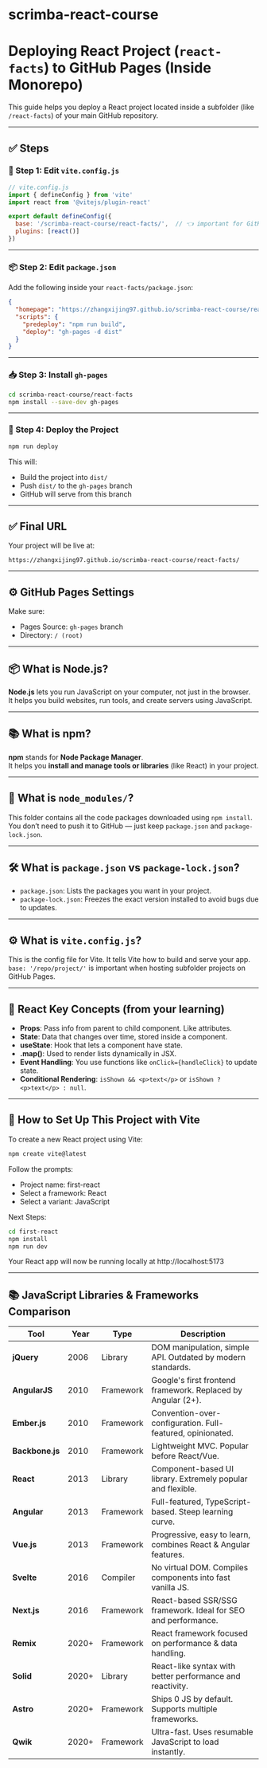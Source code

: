 # scrimba-react-course

# Deploying React Project (`react-facts`) to GitHub Pages (Inside Monorepo)

This guide helps you deploy a React project located inside a subfolder (like `/react-facts`) of your main GitHub repository.

---

## ✅ Steps

### 🔧 Step 1: Edit `vite.config.js`

```js
// vite.config.js
import { defineConfig } from 'vite'
import react from '@vitejs/plugin-react'

export default defineConfig({
  base: '/scrimba-react-course/react-facts/',  // 👈 important for GitHub Pages
  plugins: [react()]
})
```

---

### 📦 Step 2: Edit `package.json`

Add the following inside your `react-facts/package.json`:

```json
{
  "homepage": "https://zhangxijing97.github.io/scrimba-react-course/react-facts",
  "scripts": {
    "predeploy": "npm run build",
    "deploy": "gh-pages -d dist"
  }
}
```

---

### 📥 Step 3: Install `gh-pages`

```bash
cd scrimba-react-course/react-facts
npm install --save-dev gh-pages
```

---

### 🚀 Step 4: Deploy the Project

```bash
npm run deploy
```

This will:
- Build the project into `dist/`
- Push `dist/` to the `gh-pages` branch
- GitHub will serve from this branch

---

## ✅ Final URL

Your project will be live at:

```
https://zhangxijing97.github.io/scrimba-react-course/react-facts/
```

---

## ⚙️ GitHub Pages Settings

Make sure:
- Pages Source: `gh-pages` branch
- Directory: `/ (root)`

---

## 📦 What is Node.js?

**Node.js** lets you run JavaScript on your computer, not just in the browser.  
It helps you build websites, run tools, and create servers using JavaScript.

---

## 📚 What is npm?

**npm** stands for **Node Package Manager**.  
It helps you **install and manage tools or libraries** (like React) in your project.

---

## 📁 What is `node_modules/`?

This folder contains all the code packages downloaded using `npm install`.  
You don’t need to push it to GitHub — just keep `package.json` and `package-lock.json`.

---

## 🛠️ What is `package.json` vs `package-lock.json`?

- `package.json`: Lists the packages you want in your project.
- `package-lock.json`: Freezes the exact version installed to avoid bugs due to updates.

---

## ⚙️ What is `vite.config.js`?

This is the config file for Vite. It tells Vite how to build and serve your app.  
`base: '/repo/project/'` is important when hosting subfolder projects on GitHub Pages.

---

## 🧠 React Key Concepts (from your learning)

- **Props**: Pass info from parent to child component. Like attributes.
- **State**: Data that changes over time, stored inside a component.
- **useState**: Hook that lets a component have state.
- **.map()**: Used to render lists dynamically in JSX.
- **Event Handling**: You use functions like `onClick={handleClick}` to update state.
- **Conditional Rendering**: `isShown && <p>text</p>` or `isShown ? <p>text</p> : null`.

---

## 🚀 How to Set Up This Project with Vite

To create a new React project using Vite:

```bash
npm create vite@latest
```

Follow the prompts:
- Project name: first-react
- Select a framework: React
- Select a variant: JavaScript

Next Steps:

```bash
cd first-react
npm install
npm run dev
```

Your React app will now be running locally at http://localhost:5173

---

## 📚 JavaScript Libraries & Frameworks Comparison

| Tool        | Year  | Type       | Description                                                   |
|-------------|-------|------------|---------------------------------------------------------------|
| **jQuery**      | 2006  | Library     | DOM manipulation, simple API. Outdated by modern standards.      |
| **AngularJS**   | 2010  | Framework   | Google's first frontend framework. Replaced by Angular (2+).    |
| **Ember.js**    | 2010  | Framework   | Convention-over-configuration. Full-featured, opinionated.      |
| **Backbone.js** | 2010  | Framework   | Lightweight MVC. Popular before React/Vue.                      |
| **React**       | 2013  | Library     | Component-based UI library. Extremely popular and flexible.     |
| **Angular**     | 2013  | Framework   | Full-featured, TypeScript-based. Steep learning curve.          |
| **Vue.js**      | 2013  | Framework   | Progressive, easy to learn, combines React & Angular features.  |
| **Svelte**      | 2016  | Compiler    | No virtual DOM. Compiles components into fast vanilla JS.       |
| **Next.js**     | 2016  | Framework   | React-based SSR/SSG framework. Ideal for SEO and performance.   |
| **Remix**       | 2020+ | Framework   | React framework focused on performance & data handling.         |
| **Solid**       | 2020+ | Library     | React-like syntax with better performance and reactivity.       |
| **Astro**       | 2020+ | Framework   | Ships 0 JS by default. Supports multiple frameworks.            |
| **Qwik**        | 2020+ | Framework   | Ultra-fast. Uses resumable JavaScript to load instantly.        |